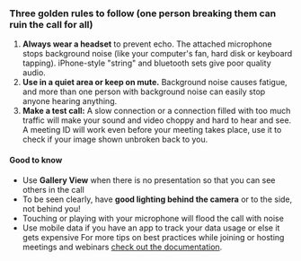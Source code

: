 ### Three golden rules to follow (one person breaking them can ruin the call for all)

1. **Always wear a headset** to prevent echo. The attached microphone stops background noise (like your computer's fan, hard disk or keyboard tapping). iPhone-style "string" and bluetooth sets give poor quality audio.
2. **Use in a quiet area or keep on mute.** Background noise causes fatigue, and more than one person with background noise can easily stop anyone hearing anything.
3. **Make a test call:** A slow connection or a connection filled with too much traffic will make your sound and video choppy and hard to hear and see. A meeting ID will work even before your meeting takes place, use it to check if your image shown unbroken back to you.

#### Good to know
* Use **Gallery View** when there is no presentation so that you can see others in the call
* To be seen clearly, have **good lighting behind the camera** or to the side, not behind you!
* Touching or playing with your microphone will flood the call with noise
* Use mobile data if you have an app to track your data usage or else it gets expensive
For more tips on best practices while joining or hosting meetings and webinars [check out the documentation](https://support.greenpeace.org/support/collaboration/video-conferencing).
